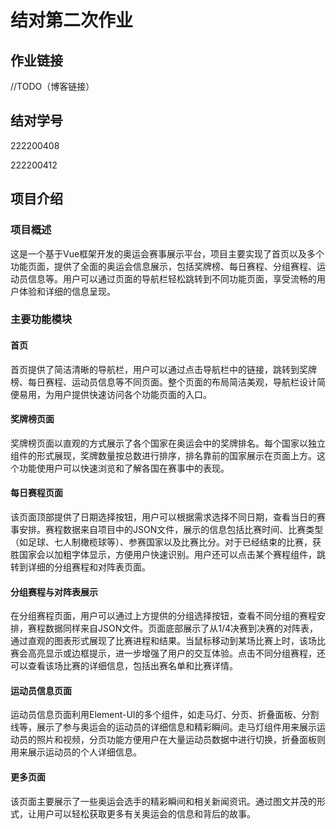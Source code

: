 # 结对第二次作业

## 作业链接

//TODO（博客链接）

## 结对学号

222200408

222200412

## 项目介绍

### 项目概述

这是一个基于Vue框架开发的奥运会赛事展示平台，项目主要实现了首页以及多个功能页面，提供了全面的奥运会信息展示，包括奖牌榜、每日赛程、分组赛程、运动员信息等。用户可以通过页面的导航栏轻松跳转到不同功能页面，享受流畅的用户体验和详细的信息呈现。

### 主要功能模块

#### **首页** 

首页提供了简洁清晰的导航栏，用户可以通过点击导航栏中的链接，跳转到奖牌榜、每日赛程、运动员信息等不同页面。整个页面的布局简洁美观，导航栏设计简便易用，为用户提供快速访问各个功能页面的入口。

#### **奖牌榜页面** 

奖牌榜页面以直观的方式展示了各个国家在奥运会中的奖牌排名。每个国家以独立组件的形式展现，奖牌数量按总数进行排序，排名靠前的国家展示在页面上方。这个功能使用户可以快速浏览和了解各国在赛事中的表现。

#### **每日赛程页面** 

该页面顶部提供了日期选择按钮，用户可以根据需求选择不同日期，查看当日的赛事安排。赛程数据来自项目中的JSON文件，展示的信息包括比赛时间、比赛类型（如足球、七人制橄榄球等）、参赛国家以及比赛比分。对于已经结束的比赛，获胜国家会以加粗字体显示，方便用户快速识别。用户还可以点击某个赛程组件，跳转到详细的分组赛程和对阵表页面。

#### **分组赛程与对阵表展示** 

在分组赛程页面，用户可以通过上方提供的分组选择按钮，查看不同分组的赛程安排，赛程数据同样来自JSON文件。页面底部展示了从1/4决赛到决赛的对阵表，通过直观的图表形式展现了比赛进程和结果。当鼠标移动到某场比赛上时，该场比赛会高亮显示或边框提示，进一步增强了用户的交互体验。点击不同分组赛程，还可以查看该场比赛的详细信息，包括出赛名单和比赛详情。

#### **运动员信息页面** 

运动员信息页面利用Element-UI的多个组件，如走马灯、分页、折叠面板、分割线等，展示了参与奥运会的运动员的详细信息和精彩瞬间。走马灯组件用来展示运动员的照片和视频，分页功能方便用户在大量运动员数据中进行切换，折叠面板则用来展示运动员的个人详细信息。

#### **更多页面** 

该页面主要展示了一些奥运会选手的精彩瞬间和相关新闻资讯。通过图文并茂的形式，让用户可以轻松获取更多有关奥运会的信息和背后的故事。


